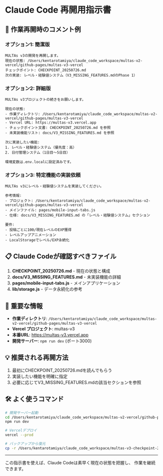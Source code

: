 # Claude Code 再開用指示書

## 🚀 作業再開時のコメント例

### オプション1: 簡潔版
```
MULTAs v3の開発を再開します。
現在の状態: /Users/kentarotamiya/claude_code_workspace/multas-v2-vercel/github-pages/multas-v3-vercel
チェックポイント: CHECKPOINT_20250726.md
次の実装: レベル・経験値システム（V3_MISSING_FEATURES.mdのPhase 1）
```

### オプション2: 詳細版
```
MULTAs v3プロジェクトの続きをお願いします。

現在の状態:
- 作業ディレクトリ: /Users/kentarotamiya/claude_code_workspace/multas-v2-vercel/github-pages/multas-v3-vercel
- Vercel URL: https://multas-v3.vercel.app
- チェックポイント文書: CHECKPOINT_20250726.md を参照
- 未実装機能リスト: docs/V3_MISSING_FEATURES.md を参照

次に実装したい機能:
1. レベル・経験値システム（優先度：高）
2. 日付管理システム（1日目〜5日目）

環境変数は.env.localに設定済みです。
```

### オプション3: 特定機能の実装依頼
```
MULTAs v3にレベル・経験値システムを実装してください。

参考情報:
- プロジェクト: /Users/kentarotamiya/claude_code_workspace/multas-v2-vercel/github-pages/multas-v3-vercel
- メインファイル: pages/mobile-input-tabs.js
- 仕様: docs/V3_MISSING_FEATURES.md の「レベル・経験値システム」セクション

要件:
- 投稿ごとに100/現在レベルのEXP獲得
- レベルアップアニメーション
- LocalStorageでレベル/EXP永続化
```

## 📋 Claude Codeが確認すべきファイル

1. **CHECKPOINT_20250726.md** - 現在の状態と構成
2. **docs/V3_MISSING_FEATURES.md** - 未実装機能の詳細
3. **pages/mobile-input-tabs.js** - メインアプリケーション
4. **lib/storage.js** - データ永続化の参考

## 🔑 重要な情報

- **作業ディレクトリ**: `/Users/kentarotamiya/claude_code_workspace/multas-v2-vercel/github-pages/multas-v3-vercel`
- **Vercel プロジェクト**: multas-v3
- **本番URL**: https://multas-v3.vercel.app
- **開発サーバー**: `npm run dev` (ポート3000)

## 💡 推奨される再開方法

1. 最初にCHECKPOINT_20250726.mdを読んでもらう
2. 実装したい機能を明確に指定
3. 必要に応じてV3_MISSING_FEATURES.mdの該当セクションを参照

## 🛠️ よく使うコマンド

```bash
# 開発サーバー起動
cd /Users/kentarotamiya/claude_code_workspace/multas-v2-vercel/github-pages/multas-v3-vercel
npm run dev

# Vercelデプロイ
vercel --prod

# バックアップから復元
cp -r /Users/kentarotamiya/claude_code_workspace/multas-v3-checkpoint-20250726/* .
```

---

この指示書を使えば、Claude Codeは素早く現在の状態を把握し、
作業を継続できます。